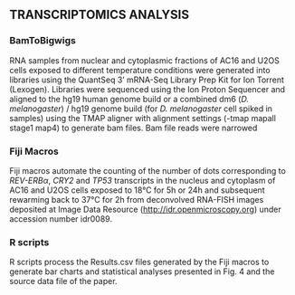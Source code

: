 ## TRANSCRIPTOMICS ANALYSIS
### BamToBigwigs
RNA samples from nuclear and cytoplasmic fractions of AC16 and U2OS cells exposed to different temperature conditions were generated into libraries using the QuantSeq 3’ mRNA-Seq Library Prep Kit for Ion Torrent (Lexogen). Libraries were sequenced using the Ion Proton Sequencer and aligned to the hg19 human genome build or a combined dm6 (*D. melanogaster*) / hg19 genome build (for *D. melanogaster* cell spiked in samples) using the TMAP aligner with alignment settings (-tmap mapall stage1 map4) to generate bam files. Bam file reads were narrowed

### Fiji Macros

Fiji macros automate the counting of the number of dots corresponding to *REV-ERBα*, *CRY2* and *TP53* transcripts in the nucleus and cytoplasm of AC16 and U2OS cells exposed to 18°C for 5h or 24h and subsequent rewarming back to 37°C for 2h from deconvolved RNA-FISH images deposited at Image Data Resource (http://idr.openmicroscopy.org) under accession number idr0089.

### R scripts

R scripts process the Results.csv files generated by the Fiji macros to generate bar charts and statistical analyses presented in Fig. 4 and the source data file of the paper.

